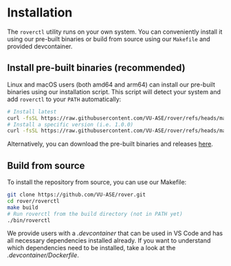 # Installation

The `roverctl` utility runs on your own system. You can conveniently install it using our pre-built binaries or build from source using our `Makefile` and provided devcontainer.

## Install pre-built binaries (recommended)

Linux and macOS users (both amd64 and arm64) can install our pre-built binaries using our installation script. This script will detect your system and add `roverctl` to your `PATH` automatically:

```bash
# Install latest
curl -fsSL https://raw.githubusercontent.com/VU-ASE/rover/refs/heads/main/roverctl/install.sh | bash
# Install a specific version (i.e. 1.0.0)
curl -fsSL https://raw.githubusercontent.com/VU-ASE/rover/refs/heads/main/roverctl/install.sh | bash -s v1.0.0
```

Alternatively, you can download the pre-built binaries and releases [here](https://github.com/VU-ASE/rover/releases/latest).

## Build from source

To install the repository from source, you can use our Makefile:
```bash
git clone https://github.com/VU-ASE/rover.git
cd rover/roverctl
make build
# Run roverctl from the build directory (not in PATH yet)
./bin/roverctl
```

We provide users with a *.devcontainer* that can be used in VS Code and has all necessary dependencies installed already. If you want to understand which dependencies need to be installed, take a look at the *.devcontainer/Dockerfile*.